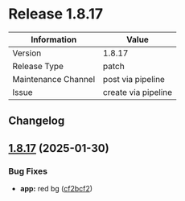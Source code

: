 # Release 1.8.17

| Information            | Value                   |
| ---------------------- | ----------------------- |
| Version                | 1.8.17              |
| Release Type           | patch                 |
| Maintenance Channel    | post via pipeline       |
| Issue                  | create via pipeline     |

## Changelog

## [1.8.17](https://github.com/KarstenSiemer/BMMI/compare/v1.8.16...v1.8.17) (2025-01-30)

### Bug Fixes

* **app:** red  bg ([cf2bcf2](https://github.com/KarstenSiemer/BMMI/commit/cf2bcf2f3c8bc128436565051ede91de0929c294))
